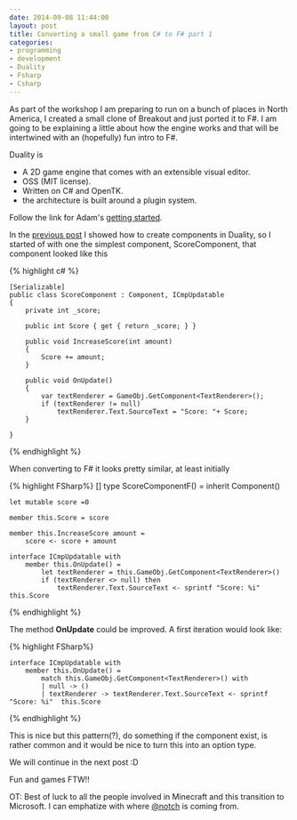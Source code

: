 ```yaml
---
date: 2014-09-08 11:44:00
layout: post
title: Converting a small game from C# to F# part 1
categories:
- programming 
- development
- Duality
- Fsharp
- Csharp
---
```


As part of the workshop I am preparing to run on a bunch of places in North America, I created a small clone of Breakout and just ported it to F#. I am going to be explaining a little about how the engine works and that will be intertwined with an (hopefully) fun intro to F#.

Duality is 

* A 2D game engine that comes with an extensible visual editor.
* OSS (MIT license).
* Written on C# and OpenTK.
* the architecture is built around a plugin system.

Follow the link for Adam's [getting started](https://github.com/AdamsLair/duality/wiki/Getting-Started).

In the [previous post](http://www.roundcrisis.com/2014/09/08/Duality-and-fsharp/) I showed how to create components in Duality, so I started of with one the simplest component, ScoreComponent, that component looked like this

{% highlight c# %}

    [Serializable]
    public class ScoreComponent : Component, ICmpUpdatable
    {
        private int _score;

        public int Score { get { return _score; } }

        public void IncreaseScore(int amount)
        {
            Score += amount;
        }

        public void OnUpdate()
        {
            var textRenderer = GameObj.GetComponent<TextRenderer>();
            if (textRenderer != null) 
                textRenderer.Text.SourceText = "Score: "+ Score;
        }

    }

{% endhighlight %}

When converting to F# it looks pretty similar, at least initially

{% highlight FSharp%}
[<Serializable>]
type ScoreComponentF() = 
    inherit Component()

    let mutable score =0

    member this.Score = score
    
    member this.IncreaseScore amount =
        score <- score + amount        
    
    interface ICmpUpdatable with 
        member this.OnUpdate() =
            let textRenderer = this.GameObj.GetComponent<TextRenderer>()
            if (textRenderer <> null) then
                textRenderer.Text.SourceText <- sprintf "Score: %i"  this.Score
{% endhighlight %}


The method **OnUpdate** could be improved. A first iteration would look like:

{% highlight FSharp%}

    interface ICmpUpdatable with 
        member this.OnUpdate() =
            match this.GameObj.GetComponent<TextRenderer>() with
            | null -> ()
            | textRenderer -> textRenderer.Text.SourceText <- sprintf "Score: %i"  this.Score

{% endhighlight %}

This is nice but this pattern(?), do something if the component exist, is rather common and it would be nice to turn this into an option type.


We will continue in the next post :D

Fun and games FTW!! 

OT: Best of luck to all the people involved in Minecraft and this transition to Microsoft. I can emphatize with where [@notch](http://twitter.com/notch) is coming from.